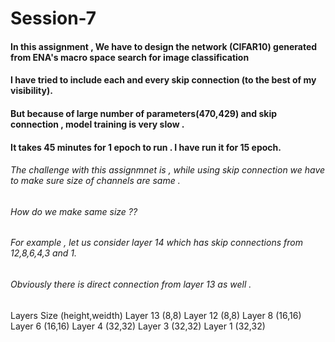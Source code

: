 # Session-7

#### In this assignment , We have to design the network (CIFAR10) generated from ENA's macro space search for image classification

#### I have tried to include each and every skip connection (to the best of my visibility).							
#### But because of large number of parameters(470,429)  and skip connection , model training is very slow . 
####  It takes 45 minutes for 1 epoch to run	. I have run it for 15 epoch.

###### The challenge with this assignmnet is , while using skip connection we have to make sure size of channels are same .								
###### How do we make same size ??								
###### For example , let us consider layer 14 which has skip connections from 12,8,6,4,3 and 1.						
###### Obviously there is direct connection from layer 13 as well .			

Layers	Size (height,weidth)
Layer 13	(8,8)
Layer 12	(8,8)
Layer 8	(16,16)
Layer 6	(16,16)
Layer 4	(32,32)
Layer 3	(32,32)
Layer 1	(32,32)


